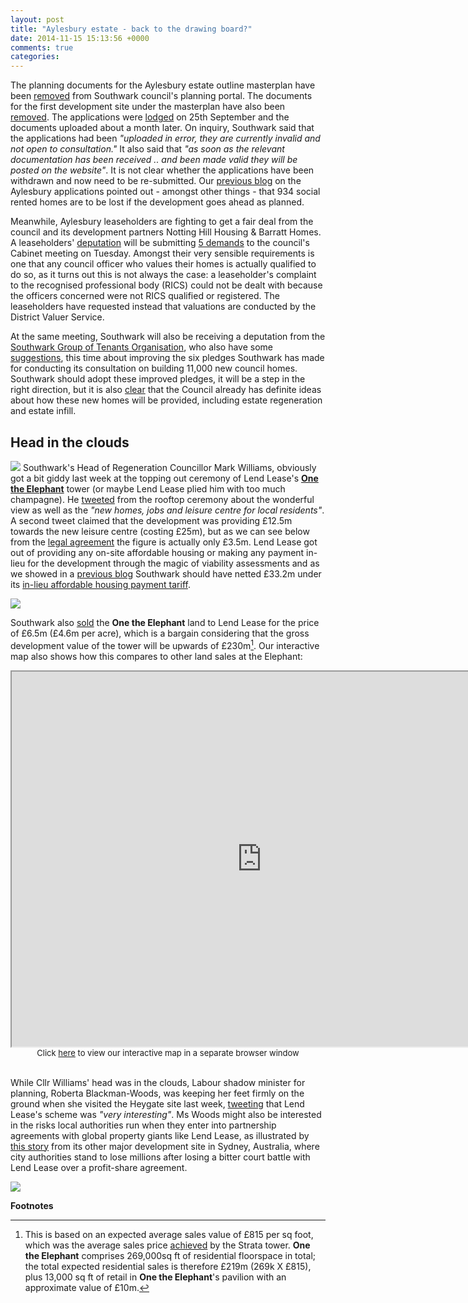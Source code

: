 ```yaml
---
layout: post
title: "Aylesbury estate - back to the drawing board?"
date: 2014-11-15 15:13:56 +0000
comments: true
categories: 
---
```

The planning documents for the Aylesbury estate outline masterplan have been [removed](http://planningonline.southwark.gov.uk/AcolNetCGI.exe?ACTION=UNWRAP&RIPNAME=Root.PgeDocs&TheSystemkey=9557153) from Southwark council's planning portal. The documents for the first development site under the masterplan have also been [removed](http://planningonline.southwark.gov.uk/AcolNetCGI.exe?ACTION=UNWRAP&RIPNAME=Root.PgeDocs&TheSystemkey=9557152). The applications were [lodged](http://crappistmartin.github.io/images/scan0027.pdf) on 25th September and the documents uploaded about a month later. On inquiry, Southwark said that the applications had been _"uploaded in error, they are currently invalid and not open to consultation."_ It also said that _"as soon as the relevant documentation has been received .. and been made valid they will be posted on the website"_. It is not clear whether the applications have been withdrawn and now need to be re-submitted. Our [previous blog](http://crappistmartin.github.io/blog/2014/11/01/aylesbury-estate-planning-application/) on the Aylesbury applications pointed out - amongst other things - that 934 social rented homes are to be lost if the development goes ahead as planned. 

Meanwhile, Aylesbury leaseholders are fighting to get a fair deal from the council and its development partners Notting Hill Housing & Barratt Homes. A leaseholders' [deputation](http://moderngov.southwark.gov.uk/documents/s50093/Report%20Deputation%20Requests.pdf) will be submitting [5 demands](https://halag.files.wordpress.com/2014/11/alag_depuation18nov_finalversion.pdf) to the council's Cabinet meeting on Tuesday. Amongst their very sensible requirements is one that any council officer who values their homes is actually qualified to do so, as it turns out this is not always the case: a leaseholder's complaint to the recognised professional body (RICS) could not be dealt with because the officers concerned were not RICS qualified or registered. The leaseholders have requested instead that valuations are conducted by the District Valuer Service.

At the same meeting, Southwark will also be receiving a deputation from the [Southwark Group of Tenants Organisation](http://www.sgto.org.uk/), who also have some [suggestions](http://moderngov.southwark.gov.uk/documents/s49943/Appendix%206%20Six%20alternative%20pledges%20from%20SGTO.pdf), this time about improving the six pledges Southwark has made for conducting its consultation on building 11,000 new council homes. Southwark should adopt these improved pledges, it will be a step in the right direction, but it is also [clear](http://crappistmartin.github.io/blog/2014/11/08/southwark-fails-to-deliver/) that the Council already has definite ideas about how these new homes will be provided, including estate regeneration and estate infill.

## Head in the clouds
![](https://twitter.com/betterelephant/status/531882170424786944)
Southwark's Head of Regeneration Councillor Mark Williams, obviously got a bit giddy last week at the topping out ceremony of Lend Lease's [__One the Elephant__](http://www.onetheelephant.com/apartments/browse-apartments) tower (or maybe Lend Lease plied him with too much champagne). He [tweeted](https://twitter.com/betterelephant/status/531882170424786944) from the rooftop ceremony about the wonderful view as well as the _"new homes, jobs and leisure centre for local residents"_. A second tweet claimed that the development was providing £12.5m towards the new leisure centre (costing £25m), but as we can see below from the [legal agreement](http://planningonline.southwark.gov.uk/DocsOnline/Documents/305818_1.pdf) the figure is actually only £3.5m. Lend Lease got out of providing any on-site affordable housing or making any payment in-lieu for the development through the magic of viability assessments and as we showed in a [previous blog](http://crappistmartin.github.io/blog/2014/01/11/flogging-the-elephant/) Southwark should have netted £33.2m under its [in-lieu affordable housing payment tariff](/images/affordablehousingspg.pdf).  

![](http://crappistmartin.github.io/images/leisurecentrecontribution.png)

Southwark also [sold](http://crappistmartin.github.io/images/LandRegistry_OneTheElephant.pdf) the __One the Elephant__ land to Lend Lease for the price of £6.5m (£4.6m per acre), which is a bargain considering that the gross development value of the tower will be upwards of £230m[^1]. Our interactive map also shows how this compares to other land sales at the Elephant:

<center>
<iframe src="http://crappistmartin.github.io/map.html" width="800" height="600"></iframe>
</br><font size="2">Click <a href="http://crappistmartin.github.io/map.html">here</a> to view our interactive map in a separate browser window</font>
</center>
</br>

While Cllr Williams' head was in the clouds, Labour shadow minister for planning, Roberta Blackman-Woods, was keeping her feet firmly on the ground when she visited the Heygate site last week, [tweeting](https://twitter.com/robertabwMP/status/531797457492250624) that Lend Lease's scheme was _"very interesting"_. Ms Woods might also be interested in the risks local authorities run when they enter into partnership agreements with global property giants like Lend Lease, as illustrated by [this story](http://www.architectureanddesign.com.au/news/lend-lease-nsw-government-dispute-halts-barangaroo) from its other major development site in Sydney, Australia, where city authorities stand to lose millions after losing a bitter court battle with Lend Lease over a profit-share agreement.

![](http://crappistmartin.github.io/images/blackmanwoods.png) 



__Footnotes__

[^1]: This is based on an expected average sales value of £815 per sq foot, which was the average sales price [achieved](http://www.colliers.com/~/media/Files/EMEA/UK/research/residential/201202-central-london-residential-market.pdf) by the Strata tower.  __One the Elephant__ comprises 269,000sq ft of residential floorspace in total; the total expected residential sales is therefore £219m (269k X £815), plus 13,000 sq ft of retail in __One the Elephant__'s pavilion with an approximate value of £10m.


